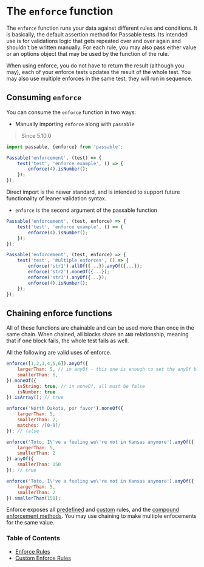 # The `enforce` function
The `enforce` function runs your data against different rules and conditions. It is basically, the default assertion method for Passable tests. Its intended use is for validations logic that gets repeated over and over again and shouldn't be written manually. For each rule, you may also pass either value or an options object that may be used by the function of the rule.

When using enforce, you do not have to return the result (although you may), each of your enforce tests updates the result of the whole test. You may also use multiple enforces in the same test, they will run in sequence.

## Consuming `enforce`
You can consume the `enforce` function in two ways:

* Manually importing `enforce` along with `passable`
> Since 5.10.0

```js
import passable, {enforce} from 'passable';

Passable('enforcement', (test) => {
    test('test', 'enforce example', () => {
        enforce(4).isNumber();
    });
});
```
Direct import is the newer standard, and is intended to support future functionality of leaner validation syntax.

* `enforce` is the second argument of the passable function
```js
Passable('enforcement', (test, enforce) => {
    test('test', 'enforce example', () => {
        enforce(4).isNumber();
    });
});
```

```js
Passable('enforcement', (test, enforce) => {
    test('test', 'multiple enforces', () => {
        enforce('str1').allOf({...}).anyOf({...});
        enforce('str2').noneOf({...});
        enforce('str3').anyOf({...});
        enforce(4).isNumber();
    });
});
```

## Chaining enforce functions

All of these functions are chainable and can be used more than once in the same chain.
When chained, all blocks share an `AND` relationship, meaning that if one block fails, the whole test fails as well.

All the following are valid uses of enforce.

```js
enforce([1,2,3,4,5,6]).anyOf({
    largerThan: 5, // in anyOf - this one is enough to set the anyOf block to true
    smallerThan: 6,
}).noneOf({
    isString: true, // in noneOf, all must be false
    isNumber: true
}).isArray(); // true
```

```js
enforce('North Dakota, por favor').noneOf({
    largerThan: 5,
    smallerThan: 2,
    matches: /[0-9]/
}); // false
```

```js
enforce('Toto, I\'ve a feeling we\'re not in Kansas anymore').anyOf({
    largerThan: 5,
    smallerThan: 2
}).anyOf({
    smallerThan: 150
}); // true
```

```js
enforce('Toto, I\'ve a feeling we\'re not in Kansas anymore').anyOf({
    largerThan: 5,
    smallerThan: 2
}).smallerThan(150);
```

Enforce exposes all [predefined](./rules/README.md) and [custom](./rules/custom.md) rules, and the [compound enforcement methods](./compound/README.md). You may use chaining to make multiple enfocements for the same value.

### Table of Contents
* [Enforce Rules](./rules/README.md)
* [Custom Enforce Rules](./rules/custom.md)
